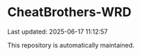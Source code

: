 # CheatBrothers-WRD

Last updated: 2025-06-17 11:12:57

This repository is automatically maintained.
